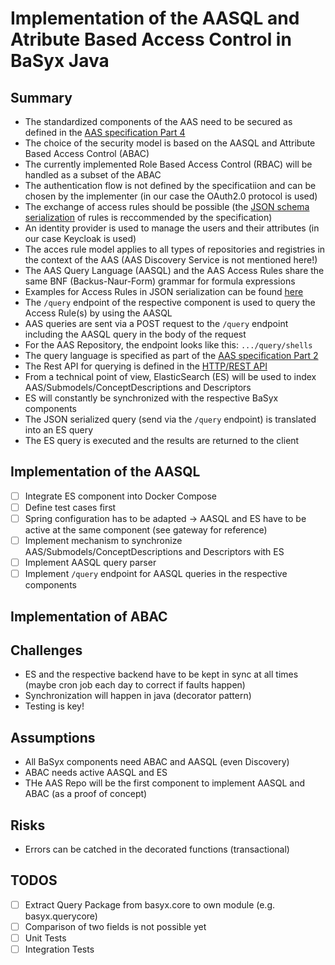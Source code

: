 # Implementation of the AASQL and Atribute Based Access Control in BaSyx Java

## Summary

* The standardized components of the AAS need to be secured as defined in the [AAS specification Part 4](https://industrialdigitaltwin.io/aas-specifications/IDTA-01004/v3.0/index.html)
* The choice of the security model is based on the AASQL and Attribute Based Access Control (ABAC)
* The currently implemented Role Based Access Control (RBAC) will be handled as a subset of the ABAC
* The authentication flow is not defined by the specificatiion and can be chosen by the implementer (in our case the OAuth2.0 protocol is used)
* The exchange of access rules should be possible (the [JSON schema serialization](https://industrialdigitaltwin.io/aas-specifications/IDTA-01004/v3.0/access-rule-model.html#json-serialization) of rules is reccommended by the specification)
* An identity provider is used to manage the users and their attributes (in our case Keycloak is used)
* The acces rule model applies to all types of repositories and registries in the context of the AAS (AAS Discovery Service is not mentioned here!)
* The AAS Query Language (AASQL) and the AAS Access Rules share the same BNF (Backus-Naur-Form) grammar for formula expressions
* Examples for Access Rules in JSON serialization can be found [here](https://industrialdigitaltwin.io/aas-specifications/IDTA-01004/v3.0/annex/json-access-rule-examples.html)
* The `/query` endpoint of the respective component is used to query the Access Rule(s) by using the AASQL
* AAS queries are sent via a POST request to the `/query` endpoint including the AASQL query in the body of the request
* For the AAS Repository, the endpoint looks like this: `.../query/shells`
* The query language is specified as part of the [AAS specification Part 2](https://industrialdigitaltwin.io/aas-specifications/IDTA-01002/v3.2/query-language.html)
* The Rest API for querying is defined in the [HTTP/REST API](https://industrialdigitaltwin.io/aas-specifications/IDTA-01002/v3.2/http-rest-api/http-rest-api.html#_querying)
* From a technical point of view, ElasticSearch (ES) will be used to index AAS/Submodels/ConceptDescriptions and Descriptors
* ES will constantly be synchronized with the respective BaSyx components
* The JSON serialized query (send via the `/query` endpoint) is translated into an ES query
* The ES query is executed and the results are returned to the client

## Implementation of the AASQL

* [ ] Integrate ES component into Docker Compose
* [ ] Define test cases first
* [ ] Spring configuration has to be adapted -> AASQL and ES have to be active at the same component (see gateway for reference)
* [ ] Implement mechanism to synchronize AAS/Submodels/ConceptDescriptions and Descriptors with ES
* [ ] Implement AASQL query parser
* [ ] Implement `/query` endpoint for AASQL queries in the respective components

## Implementation of ABAC

## Challenges

* ES and the respective backend have to be kept in sync at all times (maybe cron job each day to correct if faults happen)
* Synchronization will happen in java (decorator pattern)
* Testing is key!

## Assumptions

* All BaSyx components need ABAC and AASQL (even Discovery)
* ABAC needs active AASQL and ES
* THe AAS Repo will be the first component to implement AASQL and ABAC (as a proof of concept)

## Risks

* Errors can be catched in the decorated functions (transactional)


## TODOS
* [ ] Extract Query Package from basyx.core to own module (e.g. basyx.querycore)
* [ ] Comparison of two fields is not possible yet
* [ ] Unit Tests
* [ ] Integration Tests